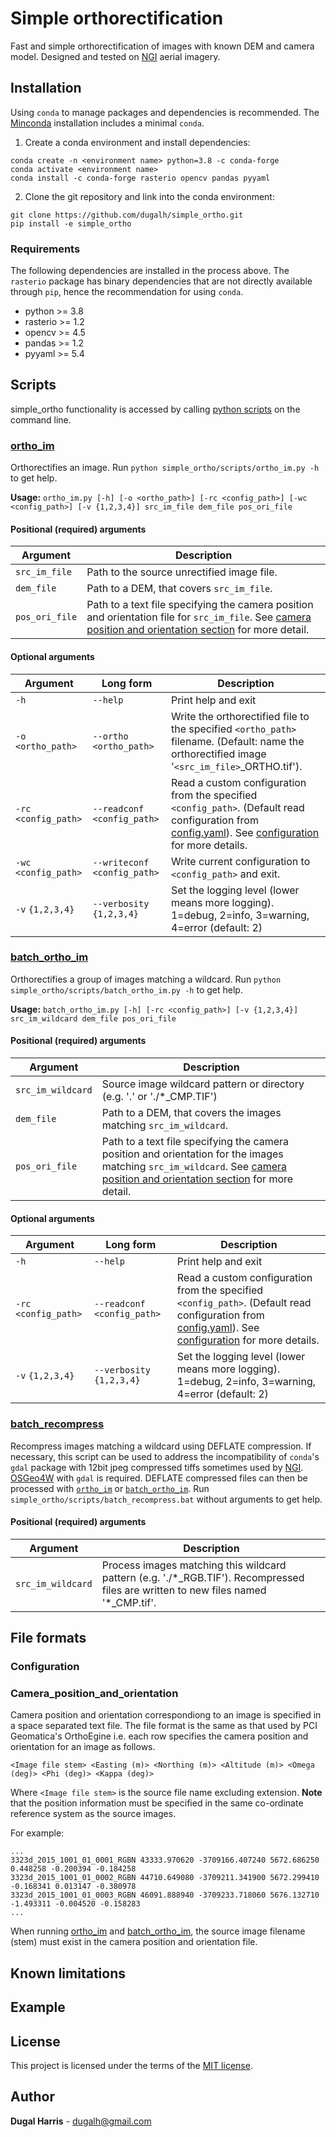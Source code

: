 # Simple orthorectification
Fast and simple orthorectification of images with known DEM and camera model.  Designed and tested on [NGI](http://www.ngi.gov.za/index.php/what-we-do/aerial-photography-and-imagery) aerial imagery.  

## Installation
Using `conda` to manage packages and dependencies is recommended.  The [Minconda](https://docs.conda.io/en/latest/miniconda.html) installation includes a minimal `conda`.
1) Create a conda environment and install dependencies:
```shell
conda create -n <environment name> python=3.8 -c conda-forge 
conda activate <environment name> 
conda install -c conda-forge rasterio opencv pandas pyyaml
````
2) Clone the git repository and link into the conda environment:
``` shell
git clone https://github.com/dugalh/simple_ortho.git
pip install -e simple_ortho
```

### Requirements  
The following dependencies are installed in the process above.  The `rasterio` package has binary dependencies that are not directly available through `pip`, hence the recommendation for using `conda`.  
  
  - python >= 3.8
  - rasterio >= 1.2
  - opencv >= 4.5
  - pandas >= 1.2
  - pyyaml >= 5.4

## Scripts
simple_ortho functionality is accessed by calling [python scripts](scripts) on the command line.  

### [ortho_im](scripts/ortho_im.py)
Orthorectifies an image.  Run ```python simple_ortho/scripts/ortho_im.py -h``` to get help.

**Usage:** `ortho_im.py [-h] [-o <ortho_path>] [-rc <config_path>] [-wc <config_path>] [-v {1,2,3,4}] src_im_file dem_file pos_ori_file`

#### Positional (required) arguments
Argument  | Description
----------|--------------
`src_im_file` | Path to the source unrectified image file.
`dem_file` | Path to a DEM, that covers `src_im_file`.  
`pos_ori_file` | Path to a text file specifying the camera position and orientation file for `src_im_file`.  See [camera position and orientation section](#camera_position_and_orientation) for more detail. 

#### Optional arguments
Argument | Long form | Description
---------|-----------|------------
`-h` | `--help` | Print help and exit
`-o` `<ortho_path>` | `--ortho` `<ortho_path>` | Write the orthorectified file to the specified `<ortho_path>` filename.  (Default: name the orthorectified image '`<src_im_file>`_ORTHO.tif').
`-rc` `<config_path>` | `--readconf` `<config_path>` | Read a custom configuration from the specified `<config_path>`.  (Default read configuration from [config.yaml](config.yaml)).  See [configuration](#configuration) for more details.  
`-wc` `<config_path>` | `--writeconf` `<config_path>` | Write current configuration to  `<config_path>` and exit.  
`-v` `{1,2,3,4}` | `--verbosity {1,2,3,4}` | Set the logging level (lower means more logging).  1=debug, 2=info, 3=warning, 4=error (default: 2)

### [batch_ortho_im](scripts/batch_ortho_im.py)
Orthorectifies a group of images matching a wildcard.  Run ```python simple_ortho/scripts/batch_ortho_im.py -h``` to get help.

**Usage:** `batch_ortho_im.py [-h] [-rc <config_path>] [-v {1,2,3,4}] src_im_wildcard dem_file pos_ori_file`

#### Positional (required) arguments
Argument  | Description
----------|--------------
`src_im_wildcard` | Source image wildcard pattern or directory (e.g. '.' or './*_CMP.TIF')
`dem_file` | Path to a DEM, that covers the images matching `src_im_wildcard`.  
`pos_ori_file` | Path to a text file specifying the camera position and orientation for the images matching `src_im_wildcard`.  See [camera position and orientation section](#camera_position_and_orientation) for more detail. 

#### Optional arguments
Argument | Long form | Description
---------|-----------|------------
`-h` | `--help` | Print help and exit
`-rc` `<config_path>` | `--readconf` `<config_path>` | Read a custom configuration from the specified `<config_path>`.  (Default read configuration from [config.yaml](config.yaml)).  See [configuration](#configuration) for more details.  
`-v` `{1,2,3,4}` | `--verbosity {1,2,3,4}` | Set the logging level (lower means more logging).  1=debug, 2=info, 3=warning, 4=error (default: 2)

### [batch_recompress](scripts/batch_recompress.bat)
Recompress images matching a wildcard using DEFLATE compression.  If necessary, this script can be used to address the incompatibility of `conda`'s `gdal` package with 12bit jpeg compressed tiffs sometimes used by [NGI](http://www.ngi.gov.za/index.php/what-we-do/aerial-photography-and-imagery).   [OSGeo4W](https://trac.osgeo.org/osgeo4w/) with `gdal` is required.  DEFLATE compressed files can then be processed with [`ortho_im`](#ortho_im) or [`batch_ortho_im`](#batch_ortho_im).   Run ```simple_ortho/scripts/batch_recompress.bat``` without arguments to get help.
#### Positional (required) arguments
Argument  | Description
----------|--------------
`src_im_wildcard` | Process images matching this wildcard pattern (e.g. './*_RGB.TIF').  Recompressed files are written to new files named '\*_CMP.tif'.


## File formats
### Configuration

### Camera_position_and_orientation
Camera position and orientation correspondiong to an image is specified in a space separated text file.  The file format is the same as that used by PCI Geomatica's OrthoEgine i.e. each row specifies the camera position and orientation for an image as follows.    
```
<Image file stem> <Easting (m)> <Northing (m)> <Altitude (m)> <Omega (deg)> <Phi (deg)> <Kappa (deg)> 
```
Where `<Image file stem>` is the source file name excluding extension.  **Note** that the position information must be specified in the same co-ordinate reference system as the source images.

For example:
```
...
3323d_2015_1001_01_0001_RGBN 43333.970620 -3709166.407240 5672.686250 0.448258 -0.200394 -0.184258
3323d_2015_1001_01_0002_RGBN 44710.649080 -3709211.341900 5672.299410 -0.168341 0.013147 -0.380978
3323d_2015_1001_01_0003_RGBN 46091.888940 -3709233.718060 5676.132710 -1.493311 -0.004520 -0.158283
...
```
When running [ortho_im](#ortho_im) and [batch_ortho_im](), the source image filename (stem) must exist in the camera position and orientation file.     

## Known limitations

## Example



## License
This project is licensed under the terms of the [MIT license](LICENSE).

## Author
**Dugal Harris** - [dugalh@gmail.com](mailto:dugalh@gmail.com)
